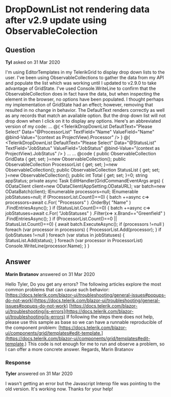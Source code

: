 # DropDownList not rendering data after v2.9 update using ObservableColection

## Question

**Tyl** asked on 31 Mar 2020

I'm using EditorTemplates in my TelerikGrid to display drop down lists to the user. I've been using ObservableCollections to gather the data from my API and populate the list which was working until I updated to v2.9.0 to take advantage of GridState. I've used Console.WriteLine to confirm that the ObservableCollection does in fact have the data, but when inspecting the <span> element in the browser, no options have been populated. I thought perhaps my implementation of GridState had an effect; however, removing that resulted in no change in behavior. The DefaultText renders correctly as well as any records that match an available option. But the drop down list will not drop down when I click on it to display any options. Here's an abbreviated version of my code: <TelerikGrid Data=@GridData EditMode="@GridEditMode.Inline" Class="smallerFont" Height="600px" RowHeight="50" PageSize="20" Pageable="true" Sortable="true" FilterMode="@GridFilterMode.FilterRow" OnRead=@ReadItems TotalCount=@Total OnUpdate=@UpdateItem OnEdit="@EditHandler" OnStateInit="@((GridStateEventArgs<ProjectView> args)=> OnStateInit(args))"> <GridColumns> ... <GridColumn Field=@nameof(ProjectView.Processor) Editable="true"> <EditorTemplate> @{ <TelerikDropDownList DefaultText="Please Select" Data="@ProcessorList" TextField="Name" ValueField="Name" @bind-Value="(context as ProjectView).Processor" /> } </EditorTemplate> </GridColumn> <GridColumn Field="@nameof(ProjectView.JobStatus)" Editable="true" Filterable="false"> <EditorTemplate> @{ <TelerikDropDownList DefaultText="Please Select" Data="@StatusList" TextField="JobStatus" ValueField="JobStatus" @bind-Value="(context as ProjectView).JobStatus" /> } </EditorTemplate> </GridColumn> ... </GridColumns> ... </TelerikGrid> @code { public ObservableCollection<ProjectView> GridData { get; set; }=new ObservableCollection<ProjectView>(); public ObservableCollection<DdfCorsiProcessor> ProcessorList { get; set; }=new ObservableCollection<DdfCorsiProcessor>(); public ObservableCollection<DdfJobStatus> StatusList { get; set; }=new ObservableCollection<DdfJobStatus>(); public int Total { get; set; }=0; string appStatus; private async Task EditHandler(GridCommandEventArgs args) { ODataClient client=new ODataClient(AppSetting.ODataURL); var batch=new ODataBatch(client); IEnumerable<DdfCorsiProcessor> processors=null; IEnumerable<DdfJobStatus> jobStatuses=null; if (ProcessorList.Count()==0) { batch +=async c=> processors=await c.For<DdfCorsiProcessor>( "Processors" ) .OrderBy( "Name" ) .FindEntriesAsync(); } if (StatusList.Count()==0) { batch +=async c=> jobStatuses=await c.For<DdfJobStatus>( "JobStatuses" ) .Filter(x=> x.Brand=="Greenfield" ) .FindEntriesAsync(); } if (ProcessorList.Count()==0 || StatusList.Count()==0) { await batch.ExecuteAsync(); if (processors !=null ) foreach (var processor in processors) { ProcessorList.Add(processor); } if (jobStatuses !=null ) foreach (var status in jobStatuses) { StatusList.Add(status); } foreach (var processor in ProcessorList) Console.WriteLine(processor.Name); } }

## Answer

**Marin Bratanov** answered on 31 Mar 2020

Hello Tyler, Do you get any errors? The following articles explore the most common problems that can cause such behavior: [https://docs.telerik.com/blazor-ui/troubleshooting/general-issues#popups-do-not-work](https://docs.telerik.com/blazor-ui/troubleshooting/general-issues#popups-do-not-work) [https://docs.telerik.com/blazor-ui/troubleshooting/js-errors](https://docs.telerik.com/blazor-ui/troubleshooting/js-errors) If following the steps there does not help, please use this sample as base so we can have a runnable reproducible of the component problem: [https://docs.telerik.com/blazor-ui/components/grid/templates#edit-template.](https://docs.telerik.com/blazor-ui/components/grid/templates#edit-template.) This code is not enough for me to run and observe a problem, so I can offer a more concrete answer. Regards, Marin Bratanov

### Response

**Tyler** answered on 31 Mar 2020

I wasn't getting an error but the Javascript Interop file was pointing to the old version. It's working now. Thanks for your help!
